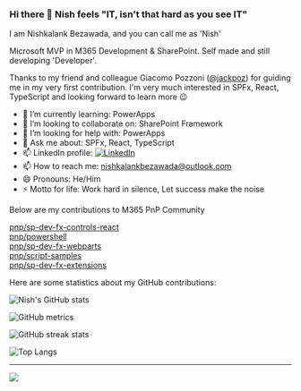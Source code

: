 ### Hi there 👋 Nish feels "IT, isn't that hard as you see IT"
I am Nishkalank Bezawada, and you can call me as 'Nish'

Microsoft MVP in M365 Development & SharePoint. Self made and still developing 'Developer'.

Thanks to my friend and colleague Giacomo Pozzoni ([@jackpoz](https://github.com/jackpoz "Giacomo's Github")) for guiding me in my very first contribution. I'm very much interested in SPFx, React, TypeScript and looking forward to learn more 😉

- 🌱 I’m currently learning: PowerApps
- 👯 I’m looking to collaborate on: SharePoint Framework
- 🤔 I’m looking for help with: PowerApps
- 💬 Ask me about: SPFx, React, TypeScript
- 📫 LinkedIn profile: [![LinkedIn](https://img.shields.io/badge/LinkedIn-%230077B5.svg?logo=linkedin&logoColor=white)](https://www.linkedin.com/in/nishkalankbezawada/) 
- 📫 How to reach me: nishkalankbezawada@outlook.com
- 😄 Pronouns: He/Him
- ⚡ Motto for life: Work hard in silence, Let success make the noise


Below are my contributions to M365 PnP Community

[pnp/sp-dev-fx-controls-react](https://github.com/pnp/sp-dev-fx-controls-react/pulls?q=is:pr+author:NishkalankBezawada+)  
[pnp/powershell](https://github.com/pnp/powershell/pulls?q=is%3Apr+author%3ANishkalankBezawada+)  
[pnp/sp-dev-fx-webparts](https://github.com/pnp/sp-dev-fx-webparts/pulls?q=is%3Apr+author%3ANishkalankBezawada+)  
[pnp/script-samples](https://github.com/pnp/script-samples/pulls?q=is%3Apr+author%3ANishkalankBezawada)  
[pnp/sp-dev-fx-extensions](https://github.com/pnp/sp-dev-fx-extensions/pulls?q=is%3Apr+author%3ANishkalankBezawada)  


Here are some statistics about my GitHub contributions:

<!--![GitHub stats](https://github-readme-stats.vercel.app/api?username=NishkalankBezawada&show_icons=true) --> 

![Nish's GitHub stats](https://github-readme-stats.vercel.app/api?username=NishkalankBezawada&show=reviews,discussions_started,discussions_answered,prs_merged,prs_merged_percentage&theme=radical)

![GitHub metrics](https://metrics.lecoq.io/NishkalankBezawada)  

![GitHub streak stats](https://github-readme-streak-stats.herokuapp.com/?user=NishkalankBezawada) 

<!--[![Top Langs](https://github-readme-stats.vercel.app/api/top-langs/?username=NishkalankBezawada&layout=compact&theme=radical)](https://github.com/anuraghazra/github-readme-stats) -->

![Top Langs](https://github-readme-stats.vercel.app/api/top-langs/?username=NishkalankBezawada&langs_count=10&theme=codeSTACKr&hide_border=true)

---
[![](https://visitcount.itsvg.in/api?id=NishkalankBezawada&icon=0&color=0)](https://visitcount.itsvg.in)

<!--[![An image of @nishkalankbezawada's Holopin badges, which is a link to view their full Holopin profile](https://holopin.me/nishkalankbezawada)](https://holopin.io/@nishkalankbezawada)

[![Profile views](https://komarev.com/ghpvc/?username=NishkalankBezawada&label=Profile%20Views&color=blue)]

[![Github](https://img.shields.io/github/followers/NishkalankBezawada?label=Follow&style=social)] -->
